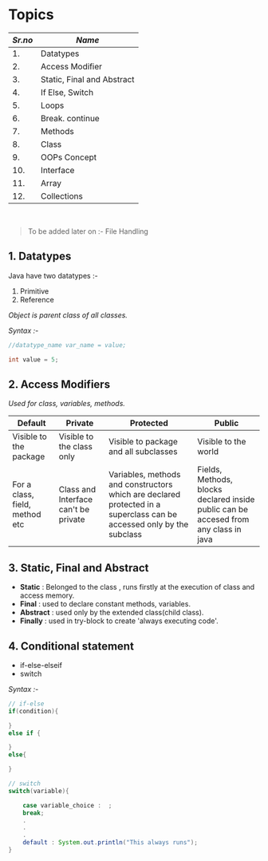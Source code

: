 # Topics

| *Sr.no* | *Name* |
|---|---|
|1.| Datatypes|
|2.| Access Modifier|
|3.| Static, Final and Abstract|
|4.| If Else, Switch|
|5.| Loops|
|6.| Break. continue|
|7.| Methods|
|8.| Class|
|9.| OOPs Concept|
|10.| Interface|
|11.| Array |
|12.| Collections|

<br>

> To be added later on :- File Handling


## 1. Datatypes

Java have two datatypes :-
1. Primitive
2. Reference

*Object is parent class of all classes.*

_Syntax :-_

```Java
//datatype_name var_name = value;

int value = 5;
```
## 2. Access Modifiers

_Used for class, variables, methods._

|**Default**|**Private**|**Protected**|**Public**|
|-----------|-----------|-------------|----------|
|Visible to the package|Visible to the class only|Visible to package and all subclasses|Visible to the world|
|For a class, field, method etc| Class and Interface can't be private| Variables, methods and constructors which are declared protected in a superclass can be accessed only by the subclass| Fields, Methods, blocks declared inside public can be accesed from any class in java|

## 3. Static, Final and Abstract

- **Static** : Belonged to the class , runs firstly at the execution of class and access memory.
- **Final** : used to declare constant methods, variables.
- **Abstract** : used only by the extended class(child class).
- **Finally** : used in try-block to create 'always executing code'.

## 4. Conditional statement

- if-else-elseif
- switch

_Syntax :-_
```java
// if-else
if(condition){

}
else if {

}
else{

}

// switch
switch(variable){

    case variable_choice :  ;
    break;
    .
    .
    .
    default : System.out.println("This always runs");
}
```